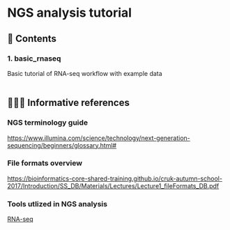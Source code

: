 # NGS analysis tutorial

## 📁 Contents

### 1. basic_rnaseq
Basic tutorial of RNA-seq workflow with example data
<br>
<br>
## 👩🏻‍💻 Informative references

### NGS terminology guide
https://www.illumina.com/science/technology/next-generation-sequencing/beginners/glossary.html#

### File formats overview
https://bioinformatics-core-shared-training.github.io/cruk-autumn-school-2017/Introduction/SS_DB/Materials/Lectures/Lecture1_fileFormats_DB.pdf

### Tools utlized in NGS analysis
[RNA-seq]("./tools.md")